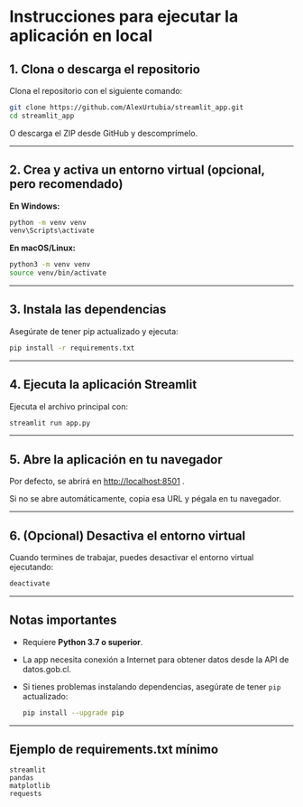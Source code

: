 # Instrucciones para ejecutar la aplicación en local

## 1. Clona o descarga el repositorio

Clona el repositorio con el siguiente comando:

```bash
git clone https://github.com/AlexUrtubia/streamlit_app.git
cd streamlit_app
```

O descarga el ZIP desde GitHub y descomprímelo.

---

## 2. Crea y activa un entorno virtual (opcional, pero recomendado)

**En Windows:**

```bash
python -m venv venv
venv\Scripts\activate
```

**En macOS/Linux:**

```bash
python3 -m venv venv
source venv/bin/activate
```

---

## 3. Instala las dependencias

Asegúrate de tener pip actualizado y ejecuta:

```bash
pip install -r requirements.txt
```

---

## 4. Ejecuta la aplicación Streamlit

Ejecuta el archivo principal con:

```bash
streamlit run app.py
```

---

## 5. Abre la aplicación en tu navegador

Por defecto, se abrirá en [http://localhost:8501](http://localhost:8501) .

Si no se abre automáticamente, copia esa URL y pégala en tu navegador.

---

## 6. (Opcional) Desactiva el entorno virtual

Cuando termines de trabajar, puedes desactivar el entorno virtual ejecutando:

```bash
deactivate
```

---

## Notas importantes

* Requiere **Python 3.7 o superior**.
* La app necesita conexión a Internet para obtener datos desde la API de datos.gob.cl.
* Si tienes problemas instalando dependencias, asegúrate de tener `pip` actualizado:

  ```bash
  pip install --upgrade pip
  ```

---

## Ejemplo de requirements.txt mínimo

```
streamlit
pandas
matplotlib
requests
```
